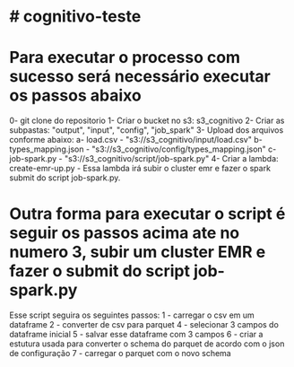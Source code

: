 # # cognitivo-teste
# Para executar o processo com sucesso será necessário executar os passos abaixo

0- git clone do repositorio
1- Criar o bucket no s3: s3_cognitivo
2- Criar as subpastas: "output", "input", "config", "job_spark"
3- Upload dos arquivos conforme abaixo:
    a- load.csv - "s3://s3_cognitivo/input/load.csv"
    b- types_mapping.json - "s3://s3_cognitivo/config/types_mapping.json"
    c- job-spark.py - "s3://s3_cognitivo/script/job-spark.py"
4- Criar a lambda: create-emr-up.py 
    - Essa lambda irá subir o cluster emr e fazer o spark submit do script job-spark.py.

# Outra forma para executar o script é seguir os passos acima ate no numero 3, subir um cluster EMR e fazer o submit do script job-spark.py

Esse script seguira os seguintes passos:
1 - carregar o csv em um dataframe
2 - converter de csv para parquet
4 - selecionar 3 campos do dataframe inicial
5 - salvar esse dataframe com 3 campos
6 - criar a estutura usada para converter o schema do parquet de acordo com o json de configuração
7 - carregar o parquet com o novo schema
